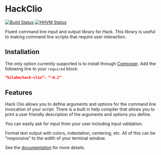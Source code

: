 HackClio
========
[![Build Status](https://travis-ci.org/kilahm/HackClio.svg?branch=master)](https://travis-ci.org/kilahm/HackClio) [![HHVM Status](http://hhvm.h4cc.de/badge/kilahm/hack-clio.svg)](http://hhvm.h4cc.de/package/kilahm/hack-clio)

Fluent command line input and output library for Hack.  This library is useful to making command line scripts that require user interaction.

## Installation

The only option currently supported is to install through [Composer](https://getcomposer.org/).  Add the following line to your `required` block:

```json
“kilahm/hack-clio”: “~0.2”
```

## Features

Hack Clio allows you to define arguments and options for the command line invocation of your script. There is a built in help compiler that allows you to print a user friendly description of the arguments and options you define.

You can easily ask for input from your user including input validation.

Format text output with colors, indentation, centering, etc.  All of this can be “responsive” to the width of your terminal window.

See the [documentation](http://hackclio.readthedocs.org/en/latest/) for more details.
